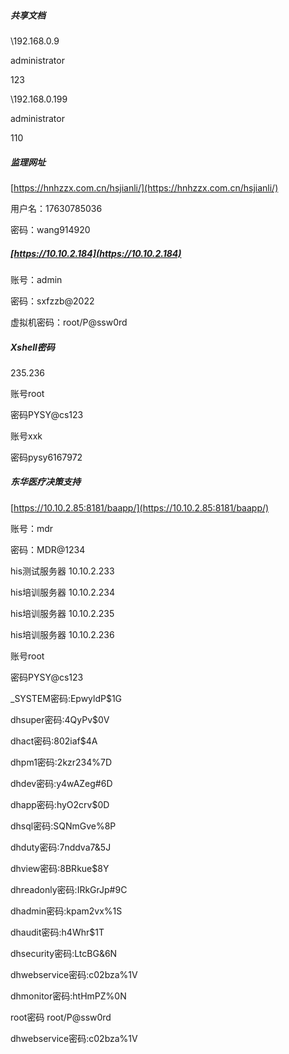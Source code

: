 ##### 共享文档

\\192.168.0.9

administrator

123

\\192.168.0.199

administrator

110

##### 监理网址

[https://hnhzzx.com.cn/hsjianli/](https://hnhzzx.com.cn/hsjianli/)

用户名：17630785036

密码：wang914920

##### [https://10.10.2.184](https://10.10.2.184)

账号：admin

密码：sxfzzb@2022

虚拟机密码：root/P@ssw0rd

##### Xshell密码

235.236

账号root

密码PYSY@cs123

账号xxk

密码pysy6167972

##### 东华医疗决策支持

[https://10.10.2.85:8181/baapp/](https://10.10.2.85:8181/baapp/)

账号：mdr

密码：MDR@1234

his测试服务器 10.10.2.233

his培训服务器 10.10.2.234

his培训服务器 10.10.2.235

his培训服务器 10.10.2.236

账号root

密码PYSY@cs123

_SYSTEM密码:EpwyldP$1G

dhsuper密码:4QyPv$0V

dhact密码:802iaf$4A

dhpm1密码:2kzr234%7D

dhdev密码:y4wAZeg#6D

dhapp密码:hyO2crv$0D

dhsql密码:SQNmGve%8P

dhduty密码:7nddva7&5J

dhview密码:8BRkue$8Y

dhreadonly密码:IRkGrJp#9C

dhadmin密码:kpam2vx%1S

dhaudit密码:h4Whr$1T

dhsecurity密码:LtcBG&6N

dhwebservice密码:c02bza%1V

dhmonitor密码:htHmPZ%0N

root密码 root/P@ssw0rd

dhwebservice密码:c02bza%1V